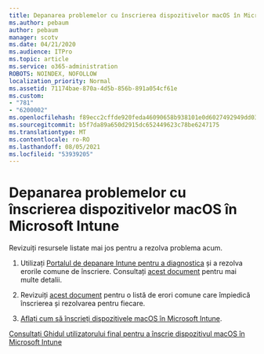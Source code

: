 ```yaml
---
title: Depanarea problemelor cu înscrierea dispozitivelor macOS în Microsoft Intune
ms.author: pebaum
author: pebaum
manager: scotv
ms.date: 04/21/2020
ms.audience: ITPro
ms.topic: article
ms.service: o365-administration
ROBOTS: NOINDEX, NOFOLLOW
localization_priority: Normal
ms.assetid: 71174bae-870a-4d5b-856b-891a054cf61e
ms.custom:
- "781"
- "6200002"
ms.openlocfilehash: f89ecc2cffde920feda46090658b938101e0d6027492949dd03612c2b0811555
ms.sourcegitcommit: b5f7da89a650d2915dc652449623c78be6247175
ms.translationtype: MT
ms.contentlocale: ro-RO
ms.lasthandoff: 08/05/2021
ms.locfileid: "53939205"
---
```

# <a name="troubleshoot-issues-with-enrolling-macos-devices-in-microsoft-intune"></a>Depanarea problemelor cu înscrierea dispozitivelor macOS în Microsoft Intune

Revizuiți resursele listate mai jos pentru a rezolva problema acum.
  
1. Utilizați [Portalul de depanare Intune pentru a diagnostica](https://devicemanagement.microsoft.com/#blade/Microsoft_Intune_DeviceSettings/TroubleshootBlade) și a rezolva erorile comune de înscriere. Consultați [acest document](https://docs.microsoft.com/intune/help-desk-operators) pentru mai multe detalii.

2. Revizuiți [acest document](https://docs.microsoft.com/troubleshoot/mem/intune/troubleshoot-device-enrollment-in-intune) pentru o listă de erori comune care împiedică înscrierea și rezolvarea pentru fiecare.

3. [Aflați cum să înscrieți dispozitivele macOS în Microsoft Intune](https://docs.microsoft.com/intune/macos-enroll).

[Consultați Ghidul utilizatorului final pentru a înscrie dispozitivul macOS în Microsoft Intune](https://docs.microsoft.com/intune-user-help/enroll-your-device-in-intune-macos-cp)
  